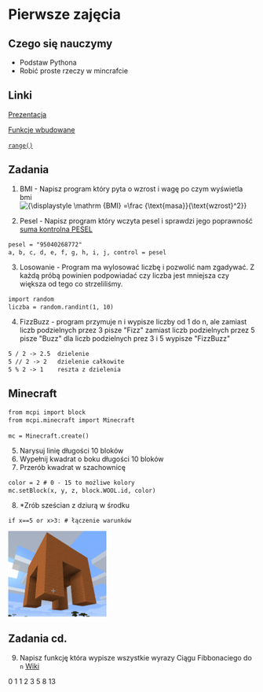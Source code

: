 # Pierwsze zajęcia

## Czego się nauczymy 
+ Podstaw Pythona
+ Robić proste rzeczy w mincrafcie

## Linki
[Prezentacja](https://docs.google.com/presentation/d/17l3NKQCqEwofyKpeuP51exhxsSwYy1Y2pgfbtFV5EHc/edit?usp=sharing)

[Funkcje wbudowane](https://docs.python.org/3/library/functions.html#built-in-funcs)

[`range()`](https://docs.python.org/3/library/functions.html#func-range)

## Zadania

1. BMI - Napisz program który pyta o wzrost i wagę po czym wyświetla bmi <br><img src="https://latex.codecogs.com/gif.latex?{\displaystyle&space;\mathrm&space;{BMI}&space;=\frac&space;{\text{masa}}{\text{wzrost}^2}}" title="{\displaystyle \mathrm {BMI} =\frac {\text{masa}}{\text{wzrost}^2}}" />

2. Pesel - Napisz program który wczyta pesel i sprawdzi jego poprawność
[suma kontrolna PESEL](https://pl.wikipedia.org/wiki/PESEL#Cyfra_kontrolna_i_sprawdzanie_poprawno.C5.9Bci_numeru)
```
pesel = "95040268772"
a, b, c, d, e, f, g, h, i, j, control = pesel
```

3. Losowanie - Program ma wylosować liczbę i pozwolić nam zgadywać. Z każdą próbą powinien podpowiadać czy liczba jest mniejsza czy większa od tego co strzeliliśmy.  
```
import random
liczba = random.randint(1, 10)
```

4. FizzBuzz - program przymuje n i wypisze liczby od 1 do n, ale zamiast liczb podzielnych przez 3 pisze "Fizz" zamiast liczb podzielnych przez 5 pisze "Buzz" dla liczb podzielnych prez 3 i 5 wypisze "FizzBuzz"
```
5 / 2 -> 2.5  dzielenie
5 // 2 -> 2   dzielenie całkowite
5 % 2 -> 1    reszta z dzielenia
```

## Minecraft

```
from mcpi import block
from mcpi.minecraft import Minecraft

mc = Minecraft.create()
```

5. Narysuj linię długości 10 bloków
6. Wypełnij kwadrat o boku długości 10 bloków
7. Przerób kwadrat w szachownicę
```
color = 2 # 0 - 15 to możliwe kolory
mc.setBlock(x, y, z, block.WOOL.id, color)
```
8. *Zrób sześcian z dziurą w środku
```
if x==5 or x>3: # łączenie warunków
```
<img src="./img/mc_cube.png?raw=true" alt="mc cube" width="200">

## Zadania cd.


9. Napisz funkcję która wypisze wszystkie wyrazy Ciągu Fibbonaciego do `n` [Wiki](https://pl.wikipedia.org/wiki/Ci%C4%85g_Fibonacciego)

0 1 1 2 3 5 8 13 

